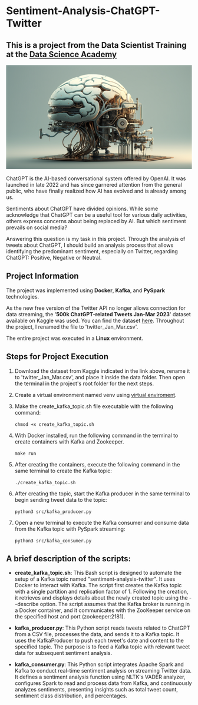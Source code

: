 # Sentiment-Analysis-ChatGPT-Twitter
## **This is a project from the Data Scientist Training at the [Data Science Academy](https://www.datascienceacademy.com.br/)**

![](img/img.png)

ChatGPT is the AI-based conversational system offered by OpenAI. It was launched in late 2022 and has since garnered attention from the general public, who have finally realized how AI has evolved and is already among us. 

Sentiments about ChatGPT have divided opinions. While some acknowledge that ChatGPT can be a useful tool for various daily activities, others express concerns about being replaced by AI. But which sentiment prevails on social media? 

Answering this question is my task in this project. Through the analysis of tweets about ChatGPT, I should build an analysis process that allows identifying the predominant sentiment, especially on Twitter, regarding ChatGPT: Positive, Negative or Neutral.

## Project Information

The project was implemented using **Docker**, **Kafka**, and **PySpark** technologies.

As the new free version of the Twitter API no longer allows connection for data streaming, the '**500k ChatGPT-related Tweets Jan-Mar 2023**' dataset available on Kaggle was used. You can find the dataset [here](https://www.kaggle.com/datasets/khalidryder777/500k-chatgpt-tweets-jan-mar-2023). Throughout the project, I renamed the file to 'twitter_Jan_Mar.csv'.

The entire project was executed in a **Linux** environment.

## Steps for Project Execution

1. Download the dataset from Kaggle indicated in the link above, rename it to 'twitter_Jan_Mar.csv', and place it inside the data folder. Then open the terminal in the project's root folder for the next steps.

2. Create a virtual environment named venv using [virtual enviroment](https://virtualenv.pypa.io/en/latest/installation.html).

3.  Make the create_kafka_topic.sh file executable with the following command:

    ```chmod +x create_kafka_topic.sh```

4. With Docker installed, run the following command in the terminal to create containers with Kafka and Zookeeper.

    ```make run```

5. After creating the containers, execute the following command in the same terminal to create the Kafka topic:

    ```./create_kafka_topic.sh```

6. After creating the topic, start the Kafka producer in the same terminal to begin sending tweet data to the topic:

    ```python3 src/kafka_producer.py```

7. Open a new terminal to execute the Kafka consumer and consume data from the Kafka topic with PySpark streaming:

    ```python3 src/kafka_consumer.py```

## A brief description of the scripts:

- **create_kafka_topic.sh**:
    This Bash script is designed to automate the setup of a Kafka topic named "sentiment-analysis-twitter". It uses Docker to interact with Kafka. The script first creates the Kafka topic with a single partition and replication factor of 1. Following the creation, it retrieves and displays details about the newly created topic using the --describe option. The script assumes that the Kafka broker is running in a Docker container, and it communicates with the ZooKeeper service on the specified host and port (zookeeper:2181).

- **kafka_producer.py**:
    This Python script reads tweets related to ChatGPT from a CSV file, processes the data, and sends it to a Kafka topic. It uses the KafkaProducer to push each tweet's date and content to the specified topic. The purpose is to feed a Kafka topic with relevant tweet data for subsequent sentiment analysis.

- **kafka_consumer.py**:
    This Python script integrates Apache Spark and Kafka to conduct real-time sentiment analysis on streaming Twitter data. It defines a sentiment analysis function using NLTK's VADER analyzer, configures Spark to read and process data from Kafka, and continuously analyzes sentiments, presenting insights such as total tweet count, sentiment class distribution, and percentages.